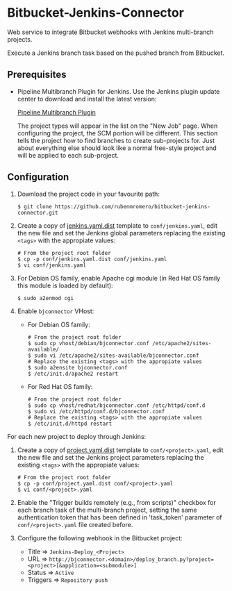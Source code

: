 # Bitbucket-Jenkins-Connector

Web service to integrate Bitbucket webhooks with Jenkins multi-branch projects.

Execute a Jenkins branch task based on the pushed branch from Bitbucket.

## Prerequisites

* Pipeline Multibranch Plugin for Jenkins. Use the Jenkins plugin update center to download and install the latest version:

    [Pipeline Multibranch Plugin](https://wiki.jenkins.io/display/JENKINS/Pipeline+Multibranch+Plugin)

    The project types will appear in the list on the "New Job" page. When configuring the project, the SCM portion will be different. This section tells the project how to find branches to create sub-projects for. Just about everything else should look like a normal free-style project and will be applied to each sub-project.

## Configuration

1. Download the project code in your favourite path:

       $ git clone https://github.com/rubenmromero/bitbucket-jenkins-connector.git

2. Create a copy of [jenkins.yaml.dist](conf/jenkins.yaml.dist) template to `conf/jenkins.yaml`, edit the new file and set the Jenkins global parameters replacing the existing `<tags>` with the appropiate values:

       # From the project root folder
       $ cp -p conf/jenkins.yaml.dist conf/jenkins.yaml
       $ vi conf/jenkins.yaml

3. For Debian OS family, enable Apache cgi module (in Red Hat OS family this module is loaded by default):

       $ sudo a2enmod cgi

4. Enable `bjconnector` VHost:

    * For Debian OS family:

          # From the project root folder
          $ sudo cp vhost/debian/bjconnector.conf /etc/apache2/sites-available/
          $ sudo vi /etc/apache2/sites-available/bjconnector.conf
          # Replace the existing <tags> with the appropiate values
          $ sudo a2ensite bjconnector.conf
          $ /etc/init.d/apache2 restart

    * For Red Hat OS family:

          # From the project root folder
          $ sudo cp vhost/redhat/bjconnector.conf /etc/httpd/conf.d
          $ sudo vi /etc/httpd/conf.d/bjconnector.conf
          # Replace the existing <tags> with the appropiate values
          $ /etc/init.d/httpd restart

For each new project to deploy through Jenkins:

1. Create a copy of [project.yaml.dist](conf/project.yaml.dist) template to `conf/<project>.yaml`, edit the new file and set the Jenkins project parameters replacing the existing `<tags>` with the appropiate values:

       # From the project root folder
       $ cp -p conf/project.yaml.dist conf/<project>.yaml
       $ vi conf/<project>.yaml

2. Enable the "Trigger builds remotely (e.g., from scripts)" checkbox for each branch task of the multi-branch project, setting the same authentication token that has been defined in 'task_token' parameter of `conf/<project>.yaml` file created before.

3. Configure the following webhook in the Bitbucket project:

    * Title => `Jenkins-Deploy_<Project>`
    * URL => `http://bjconnector.<domain>/deploy_branch.py?project=<project>[&application=<submodule>]`
    * Status => `Active`
    * Triggers => `Repository push`
